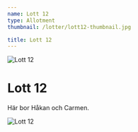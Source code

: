```yaml
---
name: Lott 12
type: Allotment
thumbnail: /lotter/lott12-thumbnail.jpg

title: Lott 12
---
```


![Lott 12](/lotter/lott12.jpg#left)

# Lott 12

Här bor Håkan och Carmen.

![Lott 12](/lotter/lott12_2.jpg#right)
